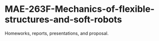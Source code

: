 # MAE-263F-Mechanics-of-flexible-structures-and-soft-robots
Homeworks, reports, presentations, and proposal.
